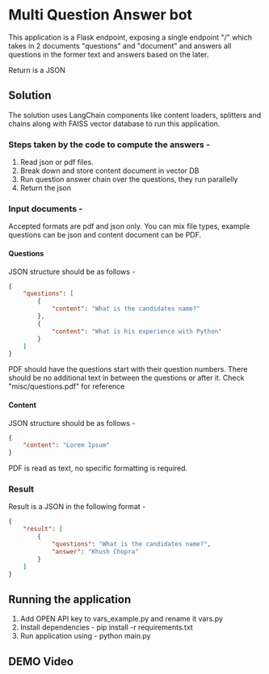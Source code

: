 # Multi Question Answer bot

This application is a Flask endpoint, exposing a single endpoint "/" which takes in 2 documents "questions" and "document" and answers all questions in the former text and answers based on the later.

Return is a JSON

## Solution 
The solution uses LangChain components like content loaders, splitters and chains along with FAISS vector database to run this application.

### Steps taken by the code to compute the answers -
1. Read json or pdf files.
2. Break down and store content document in vector DB
3. Run question answer chain over the questions, they run parallelly
4. Return the json

### Input documents -
Accepted formats are pdf and json only. You can mix file types, example questions can be json and content document can be PDF.

#### Questions 
JSON structure should be as follows -
```json
{
    "questions": [
        {
            "content": "What is the candidates name?"
        },
        {
            "content": "What is his experience with Python"
        }
    ]
}
```

PDF should have the questions start with their question numbers. There should be no additional text in between the questions or after it. Check "misc/questions.pdf" for reference

#### Content
JSON structure should be as follows -
```json
{
    "content": "Lorem Ipsum"
}
```

PDF is read as text, no specific formatting is required.

### Result 
Result is a JSON in the following format -
```json
{
	"result": [
		{
			"questions": "What is the candidates name?",
			"answer": "Khush Chopra"
		}
	]
}
```

## Running the application
1. Add OPEN API key to vars_example.py and rename it vars.py
2. Install dependencies - pip install -r requirements.txt 
3. Run application using - python main.py 

## DEMO Video






